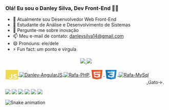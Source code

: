 ### Olá! Eu sou o Danley Silva, Dev Front-End 👨‍💻

- 🔭 Atualmente sou Desenvolvedor Web Front-End
- 🌱 Estudante de Análise e Desenvolvimento de Sistemas
- 💬 Pergunte-me sobre inovação
- 📫 Meu e-mail de contato: danleysilva14@gmail.com
- 😄 Pronouns: ele/dele
- ⚡ Fun fact: um ponto e virgula

<div align="center">
  <a href="https://github.com/danleysilva">
  <img height="180em" src="https://github-readme-stats.vercel.app/api?username=danleysilva&show_icons=true&theme=algolia&include_all_commits=true&count_private=true"/>
  <img height="180em" src="https://github-readme-stats.vercel.app/api/top-langs/?username=danleysilva&layout=compact&langs_count=7&theme=algolia"/>
</div>
  
 <div style="display: inline_block"><br>
  <img align="center" alt="Danley-Js" height="30" width="40" src="https://raw.githubusercontent.com/devicons/devicon/master/icons/javascript/javascript-plain.svg">
  <img align="center" alt="Danley-AngularJS" height="30" width="40" src="https://cdn.jsdelivr.net/gh/devicons/devicon/icons/angularjs/angularjs-original.svg">
  <img align="center" alt="Rafa-PHP" height="30" width="40" src="https://cdn.jsdelivr.net/gh/devicons/devicon/icons/php/php-original.svg">
  <img align="center" alt="Rafa-HTML" height="30" width="40" src="https://raw.githubusercontent.com/devicons/devicon/master/icons/html5/html5-original.svg">
  <img align="center" alt="Rafa-CSS" height="30" width="40" src="https://raw.githubusercontent.com/devicons/devicon/master/icons/css3/css3-original.svg">
  <img align="center" alt="Rafa-MySql" height="30" width="40" src="https://cdn.jsdelivr.net/gh/devicons/devicon/icons/mysql/mysql-original-wordmark.svg">
  <img align="right" alt="Gato-Pic" height="150" style="border-radius:50px;" src="https://c.tenor.com/29Ok5pc0ivAAAAAS/gatinho-gato.gif">
</div>
  
  ##
  
<div> 
  <a href="https://wa.me/5581973288737" target="_blank"><img src="https://img.shields.io/badge/WhatsApp-25D366?style=for-the-badge&logo=whatsapp&logoColor=white" target="_blank"></a>
  <a href="https://instagram.com/danleysilvati" target="_blank"><img src="https://img.shields.io/badge/-Instagram-%23E4405F?style=for-the-badge&logo=instagram&logoColor=white" target="_blank"></a>
 	<a href="https://t.me/danleysilva" target="_blank"><img src="https://img.shields.io/badge/Telegram-2CA5E0?style=for-the-badge&logo=telegram&logoColor=white" target="_blank"></a>
 <a href="https://discord.gg/n3WUx58T" target="_blank"><img src="https://img.shields.io/badge/Discord-7289DA?style=for-the-badge&logo=discord&logoColor=white" target="_blank"></a> 
  <a href = "mailto:danleysilva14@gmail.com"><img src="https://img.shields.io/badge/Gmail-D14836?style=for-the-badge&logo=gmail&logoColor=white" target="_blank"></a>
  <a href="https://www.linkedin.com/in/danley-silva-ti/" target="_blank"><img src="https://img.shields.io/badge/-LinkedIn-%230077B5?style=for-the-badge&logo=linkedin&logoColor=white" target="_blank"></a> 
 
  ![Snake animation](https://github.com/danleysilva/danleysilva/blob/output/github-contribution-grid-snake.svg)
 
</div>
